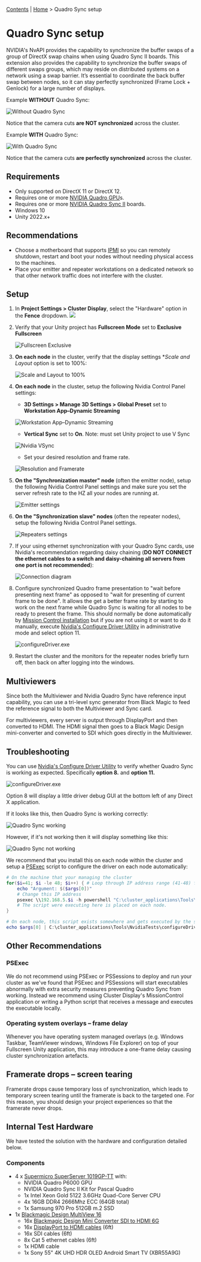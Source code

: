 [Contents](TableOfContents.md) | [Home](index.md) > Quadro Sync setup

# Quadro Sync setup

NVIDIA's NvAPI provides the capability to synchronize the buffer swaps of a group of DirectX swap chains when using Quadro Sync II boards. This extension also provides the capability to synchronize the buffer swaps of different swaps groups, which may reside on distributed systems on a network using a swap barrier. It’s essential to coordinate the back buffer swap between nodes, so it can stay perfectly synchronized (Frame Lock + Genlock) for a large number of displays.

Example **WITHOUT** Quadro Sync:

![Without Quadro Sync](images/without-genlock.gif)

Notice that the camera cuts **are NOT synchronized** across the cluster.

Example **WITH** Quadro Sync:

![With Quadro Sync](images/with-genlock.gif)

Notice that the camera cuts **are perfectly synchronized** across the cluster.

## Requirements

* Only supported on DirectX 11 or DirectX 12.
* Requires one or more [NVIDIA Quadro GPU](https://www.nvidia.com/en-us/design-visualization/quadro/)s.
* Requires one or more [NVIDIA Quadro Sync II](https://www.nvidia.com/en-us/design-visualization/solutions/quadro-sync/) boards.
* Windows 10
* Unity 2022.x+

## Recommendations

* Choose a motherboard that supports [IPMI](https://en.wikipedia.org/wiki/Intelligent_Platform_Management_Interface) so you can remotely shutdown, restart and boot your nodes without needing physical access to the machines.
* Place your emitter and repeater workstations on a dedicated network so that other network traffic does not interfere with the cluster.

## Setup

1. In **Project Settings > Cluster Display**, select the "Hardware" option in the **Fence** dropdown.
   ![](images/fence-hardware.png)

2. Verify that your Unity project has **Fullscreen Mode** set to **Exclusive Fullscreen**

    ![Fullscreen Exclusive](images/fullscreen-exclusive.png)

3. **On each node** in the cluster, verify that the display settings **Scale and Layout* option is set to 100%:

    ![Scale and Layout to 100%](images/scale-and-layout.png)

4. **On each node** in the cluster, setup the following Nvidia Control Panel settings:
   * **3D Settings > Manage 3D Settings > Global Preset** set to **Workstation App–Dynamic Streaming**

    ![Workstation App–Dynamic Streaming](images/nvidia-settings-0.png)

   * **Vertical Sync** set to **On**. Note: must set Unity project to use V Sync

    ![Nvidia VSync](images/nvidia-settings-1.png)

    * Set your desired resolution and frame rate.

    ![Resolution and Framerate](images/nvidia-settings-4.png)

5. **On the "Synchronization master" node** (often the emitter node), setup the following Nvidia Control Panel settings and make sure you set the server refresh rate to the HZ all your nodes are running at.

    ![Emitter settings](images/nvidia-settings-2.png)

6. **On the "Synchronization slave" nodes** (often the repeater nodes), setup the following Nvidia Control Panel settings.

    ![Repeaters settings](images/nvidia-settings-3.png)

7. If your using ethernet synchronization with your Quadro Sync cards, use Nvidia's recommendation regarding daisy chaining (**DO NOT CONNECT the ethernet cables to a switch and daisy-chaining all servers from one port is not recommended**):

    ![Connection diagram](images/connection-diagram.png)

8. Configure synchronized Quadro frame presentation to "wait before presenting next frame" as opposed to "wait for presenting of current frame to be done".  It allows the get a better frame rate by starting to work on the next frame while Quadro Sync is waiting for all nodes to be ready to present the frame.  This should normally be done automatically by [Mission Control installation](mission-control.md) but if you are not using it or want to do it manually, execute [Nvidia's Configure Driver Utility](https://www.nvidia.com/en-us/drivers/driver-utility/) in administrative mode and select option 11.

   ![configureDriver.exe](images/configureDriver-Utility.png)

9. Restart the cluster and the monitors for the repeater nodes briefly turn off, then back on after logging into the windows.

## Multiviewers

Since both the Multiviewer and Nvidia Quadro Sync have reference input capability, you can use a tri-level sync generator from Black Magic to feed the reference signal to both the Multiviewer and Sync card.

For multiviewers, every server is output through DisplayPort and then converted to HDMI. The HDMI signal then goes to a Black Magic Design mini-converter and converted to SDI which goes directly in the Multiviewer.

## Troubleshooting

You can use [Nvidia's Configure Driver Utility](https://www.nvidia.com/en-us/drivers/driver-utility/) to verify whether Quadro Sync is working as expected. Specifically **option 8.** and **option 11.**

![configureDriver.exe](images/configureDriver-Utility.png)

Option 8 will display a little driver debug GUI at the bottom left of any Direct X application.

If it looks like this, then Quadro Sync is working correctly:

![Quadro Sync working](images/option-8-working.png)

However, if it's not working then it will display something like this:

![Quadro Sync not working](images/option-8-notworking.png)

We recommend that you install this on each node within the cluster and setup a [PSExec](https://docs.microsoft.com/en-us/sysinternals/downloads/psexec) script to configure the driver on each node automatically:

```powershell
# On the machine that your managing the cluster
for($i=41; $i -le 48; $i++) { # Loop through IP address range (41-48) for 192.168.5.*
    echo "Argument: $($args[0])"
    # Change this IP address
	psexec \\192.168.5.$i -h powershell "C:\cluster_applications\Tools\set-nvidia-config.ps1 $($args[0])"
    # The script were executing here is placed on each node.
}
```

```powershell
# On each node, this script exists somewhere and gets executed by the script on the machine managing the cluster.
echo $args[0] | C:\cluster_applications\Tools\NvidiaTests\configureDriver.exe
```

## Other Recommendations

### PSExec

We do not recommend using PSExec or PSSessions to deploy and run your cluster as we've found that PSExec and PSSessions will start executables abnormally with extra security measures preventing Quadro Sync from working. Instead we recommend using Cluster Display's MissionControl application or writing a Python script that receives a message and executes the executable locally.

### Operating system overlays – frame delay

Whenever you have operating system managed overlays (e.g. Windows Taskbar, TeamViewer windows, Windows File Explorer) on top of your Fullscreen Unity application, this may introduce a one-frame delay causing cluster synchronization artefacts.

## Framerate drops – screen tearing

Framerate drops cause temporary loss of synchronization, which leads to temporary screen tearing until the framerate is back to the targeted one. For this reason, you should design your project experiences so that the framerate never drops.

## Internal Test Hardware

We have tested the solution with the hardware and configuration detailed below.

### Components

* 4 x [Supermicro SuperServer 1019GP-TT](https://www.supermicro.com/en/products/system/1U/1019/SYS-1019GP-TT.cfm) with:
  * NVIDIA Quadro P6000 GPU
  * NVIDIA Quadro Sync II Kit for Pascal Quadro
  * 1x Intel Xeon Gold 5122 3.6GHz Quad-Core Server CPU
  * 4x 16GB DDR4 2666Mhz ECC (64GB total)
  * 1x Samsung 970 Pro 512GB m.2 SSD
* 1x [Blackmagic Design MultiView 16](https://www.blackmagicdesign.com/ca/products/multiview/techspecs/W-MVW-01)
  * 16x [Blackmagic Design Mini Converter SDI to HDMI 6G](https://www.blackmagicdesign.com/ca/products/miniconverters/techspecs/W-CONM-27https://www.blackmagicdesign.com/ca/products/miniconverters/techspecs/W-CONM-27)
  * 16x [DisplayPort to HDMI cables](https://www.accellww.com/products/displayport-1-2-to-hdmi-2-0-adapter) (6ft)
  * 16x SDI cables (6ft)
  * 8x Cat 5 ethernet cables (6ft)
  * 1x HDMI cable
  * 1x Sony 55" 4K UHD HDR OLED Android Smart TV (XBR55A9G)
